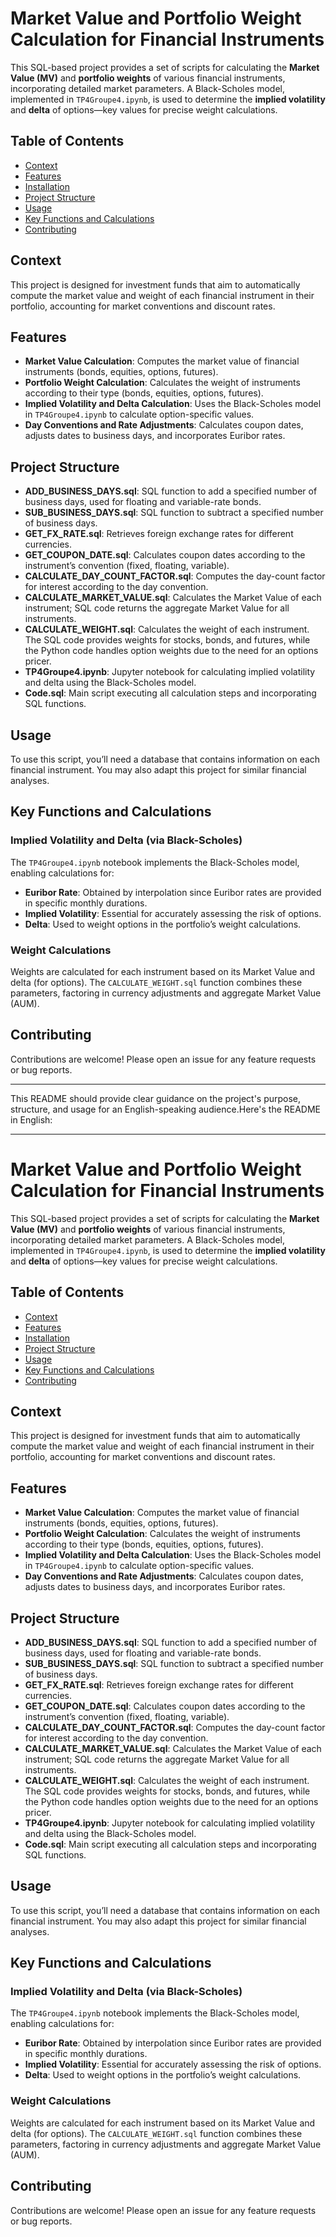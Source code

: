 
# Market Value and Portfolio Weight Calculation for Financial Instruments

This SQL-based project provides a set of scripts for calculating the **Market Value (MV)** and **portfolio weights** of various financial instruments, incorporating detailed market parameters. A Black-Scholes model, implemented in `TP4Groupe4.ipynb`, is used to determine the **implied volatility** and **delta** of options—key values for precise weight calculations.

## Table of Contents

- [Context](#context)
- [Features](#features)
- [Installation](#installation)
- [Project Structure](#project-structure)
- [Usage](#usage)
- [Key Functions and Calculations](#key-functions-and-calculations)
- [Contributing](#contributing)

## Context

This project is designed for investment funds that aim to automatically compute the market value and weight of each financial instrument in their portfolio, accounting for market conventions and discount rates.

## Features

- **Market Value Calculation**: Computes the market value of financial instruments (bonds, equities, options, futures).
- **Portfolio Weight Calculation**: Calculates the weight of instruments according to their type (bonds, equities, options, futures).
- **Implied Volatility and Delta Calculation**: Uses the Black-Scholes model in `TP4Groupe4.ipynb` to calculate option-specific values.
- **Day Conventions and Rate Adjustments**: Calculates coupon dates, adjusts dates to business days, and incorporates Euribor rates.

## Project Structure

- **ADD_BUSINESS_DAYS.sql**: SQL function to add a specified number of business days, used for floating and variable-rate bonds.
- **SUB_BUSINESS_DAYS.sql**: SQL function to subtract a specified number of business days.
- **GET_FX_RATE.sql**: Retrieves foreign exchange rates for different currencies.
- **GET_COUPON_DATE.sql**: Calculates coupon dates according to the instrument’s convention (fixed, floating, variable).
- **CALCULATE_DAY_COUNT_FACTOR.sql**: Computes the day-count factor for interest according to the day convention.
- **CALCULATE_MARKET_VALUE.sql**: Calculates the Market Value of each instrument; SQL code returns the aggregate Market Value for all instruments.
- **CALCULATE_WEIGHT.sql**: Calculates the weight of each instrument. The SQL code provides weights for stocks, bonds, and futures, while the Python code handles option weights due to the need for an options pricer.
- **TP4Groupe4.ipynb**: Jupyter notebook for calculating implied volatility and delta using the Black-Scholes model.
- **Code.sql**: Main script executing all calculation steps and incorporating SQL functions.

## Usage

To use this script, you’ll need a database that contains information on each financial instrument. You may also adapt this project for similar financial analyses.

## Key Functions and Calculations

### Implied Volatility and Delta (via Black-Scholes)

The `TP4Groupe4.ipynb` notebook implements the Black-Scholes model, enabling calculations for:

- **Euribor Rate**: Obtained by interpolation since Euribor rates are provided in specific monthly durations.
- **Implied Volatility**: Essential for accurately assessing the risk of options.
- **Delta**: Used to weight options in the portfolio’s weight calculations.

### Weight Calculations

Weights are calculated for each instrument based on its Market Value and delta (for options). The `CALCULATE_WEIGHT.sql` function combines these parameters, factoring in currency adjustments and aggregate Market Value (AUM).

## Contributing

Contributions are welcome! Please open an issue for any feature requests or bug reports.

--- 

This README should provide clear guidance on the project's purpose, structure, and usage for an English-speaking audience.Here's the README in English:

---

# Market Value and Portfolio Weight Calculation for Financial Instruments

This SQL-based project provides a set of scripts for calculating the **Market Value (MV)** and **portfolio weights** of various financial instruments, incorporating detailed market parameters. A Black-Scholes model, implemented in `TP4Groupe4.ipynb`, is used to determine the **implied volatility** and **delta** of options—key values for precise weight calculations.

## Table of Contents

- [Context](#context)
- [Features](#features)
- [Installation](#installation)
- [Project Structure](#project-structure)
- [Usage](#usage)
- [Key Functions and Calculations](#key-functions-and-calculations)
- [Contributing](#contributing)

## Context

This project is designed for investment funds that aim to automatically compute the market value and weight of each financial instrument in their portfolio, accounting for market conventions and discount rates.

## Features

- **Market Value Calculation**: Computes the market value of financial instruments (bonds, equities, options, futures).
- **Portfolio Weight Calculation**: Calculates the weight of instruments according to their type (bonds, equities, options, futures).
- **Implied Volatility and Delta Calculation**: Uses the Black-Scholes model in `TP4Groupe4.ipynb` to calculate option-specific values.
- **Day Conventions and Rate Adjustments**: Calculates coupon dates, adjusts dates to business days, and incorporates Euribor rates.

## Project Structure

- **ADD_BUSINESS_DAYS.sql**: SQL function to add a specified number of business days, used for floating and variable-rate bonds.
- **SUB_BUSINESS_DAYS.sql**: SQL function to subtract a specified number of business days.
- **GET_FX_RATE.sql**: Retrieves foreign exchange rates for different currencies.
- **GET_COUPON_DATE.sql**: Calculates coupon dates according to the instrument’s convention (fixed, floating, variable).
- **CALCULATE_DAY_COUNT_FACTOR.sql**: Computes the day-count factor for interest according to the day convention.
- **CALCULATE_MARKET_VALUE.sql**: Calculates the Market Value of each instrument; SQL code returns the aggregate Market Value for all instruments.
- **CALCULATE_WEIGHT.sql**: Calculates the weight of each instrument. The SQL code provides weights for stocks, bonds, and futures, while the Python code handles option weights due to the need for an options pricer.
- **TP4Groupe4.ipynb**: Jupyter notebook for calculating implied volatility and delta using the Black-Scholes model.
- **Code.sql**: Main script executing all calculation steps and incorporating SQL functions.

## Usage

To use this script, you’ll need a database that contains information on each financial instrument. You may also adapt this project for similar financial analyses.

## Key Functions and Calculations

### Implied Volatility and Delta (via Black-Scholes)

The `TP4Groupe4.ipynb` notebook implements the Black-Scholes model, enabling calculations for:

- **Euribor Rate**: Obtained by interpolation since Euribor rates are provided in specific monthly durations.
- **Implied Volatility**: Essential for accurately assessing the risk of options.
- **Delta**: Used to weight options in the portfolio’s weight calculations.

### Weight Calculations

Weights are calculated for each instrument based on its Market Value and delta (for options). The `CALCULATE_WEIGHT.sql` function combines these parameters, factoring in currency adjustments and aggregate Market Value (AUM).

## Contributing

Contributions are welcome! Please open an issue for any feature requests or bug reports.







